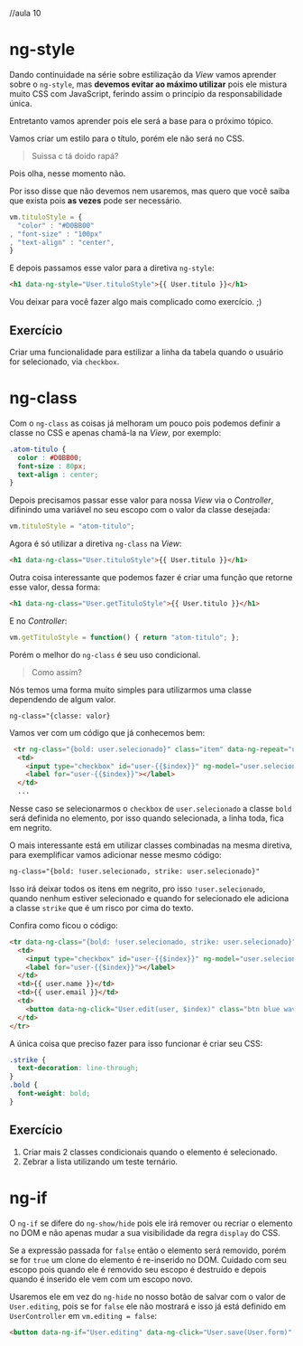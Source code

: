 //aula 10
# ng-style

Dando continuidade na série sobre estilização da *View* vamos aprender sobre o `ng-style`, mas **devemos evitar ao máximo utilizar** pois ele mistura muito CSS com JavaScript, ferindo assim o princípio da responsabilidade única.

Entretanto vamos aprender pois ele será a base para o próximo tópico.

Vamos criar um estilo para o título, porém ele não será no CSS.

> Suissa c tá doido rapá?

Pois olha, nesse momento não.

Por isso disse que não devemos nem usaremos, mas quero que você saiba que exista pois **as vezes** pode ser necessário.

```js
vm.tituloStyle = {
  "color" : "#D0BB00"
, "font-size" : "100px"
, "text-align" : "center",
}
```

E depois passamos esse valor para a diretiva `ng-style`:

```html
<h1 data-ng-style="User.tituloStyle">{{ User.titulo }}</h1>
```

Vou deixar para você fazer algo mais complicado como exercício. ;)

## Exercício

Criar uma funcionalidade para estilizar a linha da tabela quando o usuário for selecionado, via `checkbox`.

# ng-class

Com o `ng-class` as coisas já melhoram um pouco pois podemos definir a classe no CSS e apenas chamá-la na *View*, por exemplo:

```css
.atom-titulo {
  color : #D0BB00;
  font-size : 80px;
  text-align : center;
}
```

Depois precisamos passar esse valor para nossa *View* via o *Controller*, difinindo uma variável no seu escopo com o valor da classe desejada:

```js
vm.tituloStyle = "atom-titulo";
```

Agora é só utilizar a diretiva `ng-class` na *View*:

```html
<h1 data-ng-class="User.tituloStyle">{{ User.titulo }}</h1>
```

Outra coisa interessante que podemos fazer é criar uma função que retorne esse valor, dessa forma:

```html
<h1 data-ng-class="User.getTituloStyle">{{ User.titulo }}</h1>
```

E no *Controller*:

```js
vm.getTituloStyle = function() { return "atom-titulo"; };
```

Porém o melhor do `ng-class` é seu uso condicional.

> Como assim?

Nós temos uma forma muito simples para utilizarmos uma classe dependendo de algum valor.

`ng-class="{classe: valor}`

Vamos ver com um código que já conhecemos bem:

```html
 <tr ng-class="{bold: user.selecionado}" class="item" data-ng-repeat="user in User.users | filter:searchUser | orderBy:User.predicate:User.reverse ">
  <td>
    <input type="checkbox" id="user-{{$index}}" ng-model="user.selecionado" />
    <label for="user-{{$index}}"></label>
  </td>
  ...
```

Nesse caso se selecionarmos o `checkbox` de `user.selecionado` a classe `bold` será definida no elemento, por isso quando selecionada, a linha toda, fica em negrito.

O mais interessante está em utilizar classes combinadas na mesma diretiva, para exemplificar vamos adicionar nesse mesmo código:

```html
ng-class="{bold: !user.selecionado, strike: user.selecionado}"
```

Isso irá deixar todos os itens em negrito, pro isso `!user.selecionado`, quando nenhum estiver selecionado e quando for selecionado ele adiciona a classe `strike` que é um risco por cima do texto.

Confira como ficou o código:

```html
<tr data-ng-class="{bold: !user.selecionado, strike: user.selecionado}" class="item" data-ng-repeat="user in User.users | filter:searchUser | orderBy:User.predicate:User.reverse ">
  <td>
    <input type="checkbox" id="user-{{$index}}" ng-model="user.selecionado" />
    <label for="user-{{$index}}"></label>
  </td>
  <td>{{ user.name }}</td>
  <td>{{ user.email }}</td>
  <td>
    <button data-ng-click="User.edit(user, $index)" class="btn blue waves-effect waves-light col s12" type="submit" name="action">Edit</button>
  </td>
</tr>
```

A única coisa que preciso fazer para isso funcionar é criar seu CSS:

```css
.strike {
  text-decoration: line-through;
}
.bold {
  font-weight: bold;
}
```

## Exercício

1) Criar mais 2 classes condicionais quando o elemento é selecionado.
2) Zebrar a lista utilizando um teste ternário.

# ng-if

O `ng-if` se difere do `ng-show/hide` pois ele irá remover ou recriar o elemento no DOM e não apenas mudar a sua visibilidade da regra `display` do CSS.

Se a expressão passada for `false` então o elemento será removido, porém se for `true` um clone do elemento é re-inserido no DOM. Cuidado com seu escopo pois quando ele é removido seu escopo é destruído e depois quando é inserido ele vem com um escopo novo.

Usaremos ele em vez do `ng-hide` no nosso botão de salvar com o valor de `User.editing`, pois se for `false` ele não mostrará e isso já está definido em `UserController` em `vm.editing = false`:

```html
<button data-ng-if="User.editing" data-ng-click="User.save(User.form)" class="btn btn-large animate blue waves-effect waves-light col s12" type="submit" name="action">Save</button>
```


